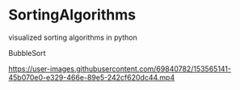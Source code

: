 # SortingAlgorithms
 visualized sorting algorithms in python
 
 BubbleSort
 

https://user-images.githubusercontent.com/69840782/153565141-45b070e0-e329-466e-89e5-242cf620dc44.mp4


